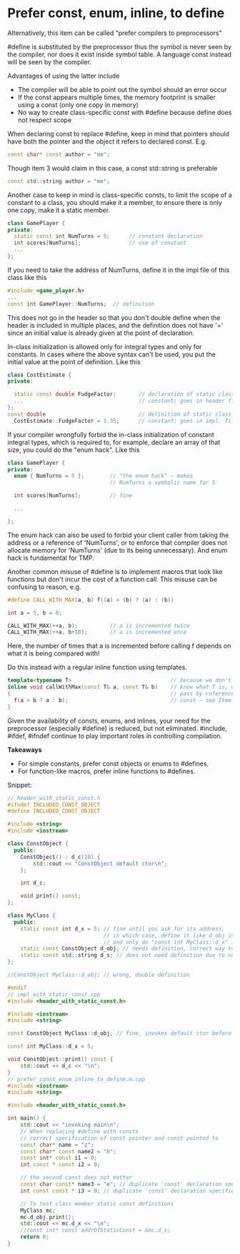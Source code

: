 # Prefer const, enum, inline, to define

Alternatively, this item can be called "prefer compilers to preprocessors"

\#define is substituted by the preprocessor thus the symbol is never seen by the compiler, nor does it exist inside symbol table.
A language const instead will be seen by the compiler.

Advantages of using the latter include
* The compiler will be able to point out the symbol should an error occur
* If the const appears multiple times, the memory footprint is smaller using a const (only one copy in memory)
* No way to create class-specific const with \#define because define does not respect scope

When declaring const to replace \#define, keep in mind that pointers should have both the pointer and the object it refers to declared const. E.g.
```cpp
const char* const author = "me";
```
Though item 3 would claim in this case, a const std::string is preferable
```cpp
const std::string author = "me";
```

Another case to keep in mind is class-specific consts, to limit the scope of a constant to a class, you should make it a member, to ensure there is only one copy, make it a static member.
```cpp
class GamePlayer {
private:
  static const int NumTurns = 5;      // constant declaration
  int scores[NumTurns];               // use of constant
  ...
};
```
If you need to take the address of NumTurns, define it in the impl file of this class like this
```cpp
#include <game_player.h>
...
const int GamePlayer::NumTurns;  // definition
```
This does not go in the header so that you don't double define when the header is included in multiple places, and the definition does not have '=' since an initial value is already given at the point of declaration.

In-class initialization is allowed only for integral types and only for constants.
In cases where the above syntax can't be used, you put the initial value at the point of definition. Like this
```cpp
class CostEstimate {
private:

  static const double FudgeFactor;       // declaration of static class
  ...                                    // constant; goes in header file
};
const double                             // definition of static class
  CostEstimate::FudgeFactor = 1.35;      // constant; goes in impl. file
```

If your compiler wrongfully forbid the in-class initialization of constant integral types, which is required to, for example, declare an array of that size, you could do the "enum hack". Like this
```cpp
class GamePlayer {
private:
  enum { NumTurns = 5 };        // "the enum hack" — makes
                                // NumTurns a symbolic name for 5

  int scores[NumTurns];         // fine

  ...

};
```
The enum hack can also be used to forbid your client caller from taking the address or a reference of 'NumTurns', or to enforce that compiler does not allocate memory for 'NumTurns' (due to its being unnecessary).
And enum hack is fundamental for TMP.

Another common misuse of \#define is to implement macros that look like functions but don't incur the cost of a function call.
This misuse can be confusing to reason, e.g.
```cpp
#define CALL_WITH_MAX(a, b) f((a) > (b) ? (a) : (b))

int a = 5, b = 0;

CALL_WITH_MAX(++a, b);          // a is incremented twice
CALL_WITH_MAX(++a, b+10);       // a is incremented once
```
Here, the number of times that a is incremented before calling f depends on what it is being compared with!

Do this instead with a regular inline function using templates.
```cpp
template<typename T>                               // because we don't
inline void callWithMax(const T& a, const T& b)    // know what T is, we
{                                                  // pass by reference-to-
  f(a > b ? a : b);                                // const — see Item 20
}
```

Given the availability of consts, enums, and inlines, your need for the preprocessor (especially \#define) is reduced, but not eliminated.
\#include, \#ifdef, \#ifndef continue to play important roles in controlling compilation.

**Takeaways**
* For simple constants, prefer const objects or enums to #defines.
* For function-like macros, prefer inline functions to #defines.


Snippet:
```cpp
// header_with_static_const.h
#ifndef INCLUDED_CONST_OBJECT
#define INCLUDED_CONST_OBJECT

#include <string>
#include <iostream>

class ConstObject {
  public:
    ConstObject() : d_c(10) {
        std::cout << "ConstObject default ctor\n";
    };

    int d_c;

    void print() const;
};

class MyClass {
  public:
    static const int d_x = 5; // fine until you ask for its address,
                              // in which case, define it like d_obj in impl file, leave the initialization here
                              // and only do "const int MyClass::d_x" in the impl file
    static const ConstObject d_obj; // needs definition, correct way to define it is inside the impl file
    static const std::string d_s; // does not need definition due to no usage
};

//ConstObject MyClass::d_obj; // wrong, double definition

#endif
// impl_with_static_const.cpp
#include <header_with_static_const.h>

#include <iostream>
#include <string>

const ConstObject MyClass::d_obj; // fine, invokes default ctor before main

const int MyClass::d_x = 5;

void ConstObject::print() const {
    std::cout << d_c << "\n";
}
// prefer_const_enum_inline_to_define.m.cpp
#include <iostream>
#include <string>

#include <header_with_static_const.h>

int main() {
    std::cout << "invoking main\n";
    // When replacing #define with consts
    // correct specification of const pointer and const pointed to
    const char* name = "z";
    const char* const name2 = "h";
    const int* const i1 = 0;
    int const * const i2 = 0;

    // the second const does not matter
    const char const* name3 = "e"; // duplicate 'const' declaration specifier
    int const const * i3 = 0; // duplicate 'const' declaration specifier

    // To test class member static const definitions
    MyClass mc;
    mc.d_obj.print();
    std::cout << mc.d_x << "\n";
    //const int* const addrOfStaticConst = &mc.d_x;
    return 0;
}

```
